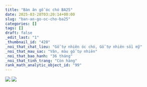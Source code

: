 ```yaml
---
title: "Bàn ăn gỗ óc chó BA25"
date: 2025-03-28T03:20:14+00:00
slug: "ban-an-go-oc-cho-ba25"
categories: []
tags: []
draft: false
_edit_last: "1"
_thumbnail_id: "420"
_noi_that_chat_lieu: "Gỗ tự nhiên óc chó, Gỗ tự nhiên sồi mỹ"
_noi_that_mau_sac: "Vân, màu gỗ tự nhiên"
_noi_that_bao_hanh: "36 tháng"
_noi_that_tinh_trang: "Còn hàng"
rank_math_analytic_object_id: "99"
---
```

![](https://romax.vn/wp-content/uploads/2025/03/ban-an-go-oc-cho-ba25-1-1280x780.webp) ![](https://romax.vn/wp-content/uploads/2025/03/ban-an-go-oc-cho-ba25-2-1280x720.webp)